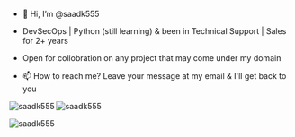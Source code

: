 - 👋 Hi, I’m @saadk555
- DevSecOps | Python (still learning) & been in Technical Support | Sales for 2+ years
- Open for collobration on any project that may come under my domain

- 📫 How to reach me?
Leave your message at my email & I'll get back to you



<div>
<p><img align="left" src="https://github-readme-stats.vercel.app/api/top-langs?username=saadk555&show_icons=true&theme=dracula&layout=compact" alt="saadk555" /></p>
<p>&nbsp;<img align="left"  src="https://github-readme-stats.vercel.app/api?username=saadk555&show_icons=true&locale=en&theme=dracula&layout=compact" alt="saadk555" /></p> </div>

<p><img align="left" src="https://github-readme-streak-stats.herokuapp.com/?user=saadk555&show_icons=true&theme=dracula&layout=compact" alt="saadk555" /></p>



<!---
saadk555/saadk555 is a ✨ special ✨ repository because its `README.md` (this file) appears on your GitHub profile.
You can click the Preview link to take a look at your changes.
--->

